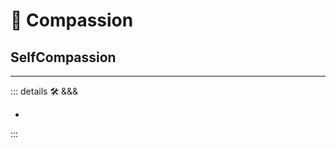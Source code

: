 # 💜 <psike>Compassion</psike>

## SelfCompassion

---

<!-- =================================================== -->
<!-- =================================================== -->
<!-- =================================================== -->
<!-- =================================================== -->
<!-- =================================================== -->
::: details 🛠 <dev>&&&</dev>

-

:::
